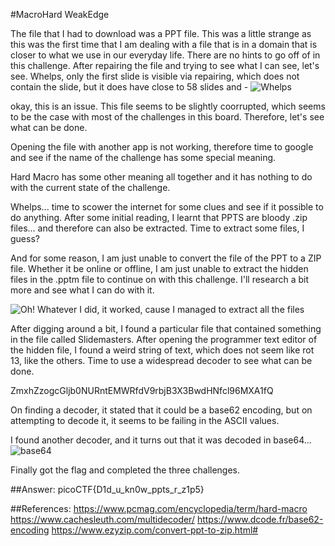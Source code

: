 #MacroHard WeakEdge

The file that I had to download was a PPT file. This was a little strange as this was the first time that I am dealing with a file that is in a domain that is closer to what we use
in our everyday life. 
There are no hints to go off of in this challenge. After repairing the file and trying to see what I can see, let's see.
Whelps, only the first slide is visible via repairing, which does not contain the slide, but it does have close to 58 slides and -
![Whelps](/WF_Images/mhwe1.png)

okay, this is an issue. This file seems to be slightly coorrupted, which seems to be the case with most of the challenges in this board. Therefore, let's see what can be done.

Opening the file with another app is not working, therefore time to google and see if the name of the challenge has some special meaning.

Hard Macro has some other meaning all together and it has nothing to do with the current state of the challenge. 

Whelps... time to scower the internet for some clues and see if it possible to do anything. After some initial reading, I learnt that PPTS are bloody .zip files... and therefore can
also be extracted.
Time to extract some files, I guess?

And for some reason, I am just unable to convert the file of the PPT to a ZIP file. Whether it be online or offline, I am just unable to extract the hidden files in the .pptm file
to continue on with this challenge. I'll research a bit more and see what I can do with it.

![Oh!](/WF_Images/mhwe2.png)
Whatever I did, it worked, cause I managed to extract all the files

After digging around a bit, I found a particular file that contained something in the file called Slidemasters.
After opening the programmer text editor of the hidden file, I found a weird string of text, which does not seem like rot 13, like the others. Time to use a widespread 
decoder to see what can be done.

ZmxhZzogcGljb0NURntEMWRfdV9rbjB3X3BwdHNfcl96MXA1fQ

On finding a decoder, it stated that it could be a base62 encoding, but on attempting to decode it, it seems to be failing in the ASCII values.

I found another decoder, and it turns out that it was decoded in base64...
![base64](/WF_Images/mhwe3.png)

Finally got the flag and completed the three challenges.

##Answer:
picoCTF{D1d_u_kn0w_ppts_r_z1p5}

##References:
https://www.pcmag.com/encyclopedia/term/hard-macro
https://www.cachesleuth.com/multidecoder/
https://www.dcode.fr/base62-encoding
https://www.ezyzip.com/convert-ppt-to-zip.html#


